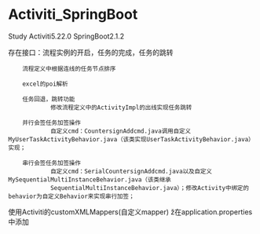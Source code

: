 # Activiti_SpringBoot
Study
Activiti5.22.0
SpringBoot2.1.2

存在接口：流程实例的开启，任务的完成，任务的跳转

        流程定义中根据连线的任务节点排序
        
        excel的poi解析
        
        任务回退，跳转功能
                修改流程定义中的ActivityImpl的出线实现任务跳转
        
        并行会签任务加签操作
                自定义cmd：CountersignAddcmd.java调用自定义MyUserTaskActivityBehavior.java（该类实现UserTaskActivityBehavior.java）实现；
                
        串行会签任务加签操作
                自定义cmd：SerialCountersignAddcmd.java以及自定义MySequentialMultiInstanceBehavior.java（该类继承                     
                SequentialMultiInstanceBehavior.java）；修改Activity中绑定的behavior为自定义Behavior来实现串行加签；
  
使用Activiti的customXMLMappers(自定义mapper)
        ž在application.properties中添加
